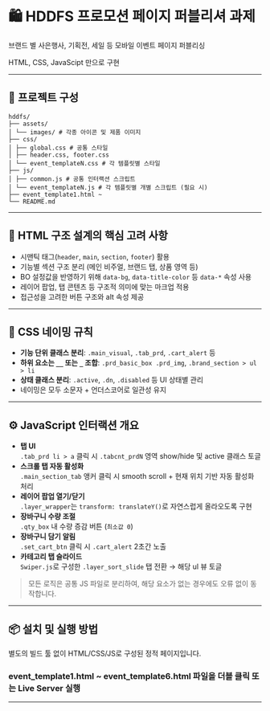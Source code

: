 # 🛍️ HDDFS 프로모션 페이지 퍼블리셔 과제


브랜드 별 사은행사, 기획전, 세일 등 모바일 이벤트 페이지 퍼블리싱

HTML, CSS, JavaScipt 만으로 구현

---

## 📂 프로젝트 구성

```
hddfs/
├── assets/
│ └── images/ # 각종 아이콘 및 제품 이미지
├── css/
│ ├── global.css # 공통 스타일
│ ├── header.css, footer.css
│ └── event_templateN.css # 각 템플릿별 스타일
├── js/
│ ├── common.js # 공통 인터랙션 스크립트
│ └── event_templateN.js # 각 템플릿별 개별 스크립트 (필요 시)
├── event_template1.html ~
└── README.md
```

---

## 🧱 HTML 구조 설계의 핵심 고려 사항

- 시맨틱 태그(`header`, `main`, `section`, `footer`) 활용
- 기능별 섹션 구조 분리 (메인 비주얼, 브랜드 탭, 상품 영역 등)
- BO 설정값을 반영하기 위해 `data-bg`, `data-title-color` 등 `data-*` 속성 사용
- 레이어 팝업, 탭 콘텐츠 등 구조적 의미에 맞는 마크업 적용
- 접근성을 고려한 버튼 구조와 alt 속성 제공

---

## 🎨 CSS 네이밍 규칙

- **기능 단위 클래스 분리**: `.main_visual`, `.tab_prd`, `.cart_alert` 등
- **하위 요소는 `__` 또는 `_` 조합**: `.prd_basic_box .prd_img`, `.brand_section > ul > li`
- **상태 클래스 분리**: `.active`, `.dn`, `.disabled` 등 UI 상태별 관리
- 네이밍은 모두 소문자 + 언더스코어로 일관성 유지

---

## ⚙️ JavaScript 인터랙션 개요

- **탭 UI**  
  `.tab_prd li > a` 클릭 시 `.tabcnt_prdN` 영역 show/hide 및 active 클래스 토글  
- **스크롤 탭 자동 활성화**  
  `.main_section_tab` 앵커 클릭 시 smooth scroll + 현재 위치 기반 자동 활성화 처리
- **레이어 팝업 열기/닫기**  
  `.layer_wrapper`는 `transform: translateY()`로 자연스럽게 올라오도록 구현
- **장바구니 수량 조절**  
  `.qty_box` 내 수량 증감 버튼 (`최소값 0`)
- **장바구니 담기 알림**  
  `.set_cart_btn` 클릭 시 `.cart_alert` 2초간 노출
- **카테고리 탭 슬라이드**  
  `Swiper.js`로 구성한 `.layer_sort_slide` 탭 전환 → 해당 ul 뷰 토글

> 모든 로직은 공통 JS 파일로 분리하여, 해당 요소가 없는 경우에도 오류 없이 동작합니다.

---

## 📦 설치 및 실행 방법

별도의 빌드 툴 없이 HTML/CSS/JS로 구성된 정적 페이지입니다.

### event_template1.html ~  event_template6.html 파일을 더블 클릭 또는 Live Server 실행

---
